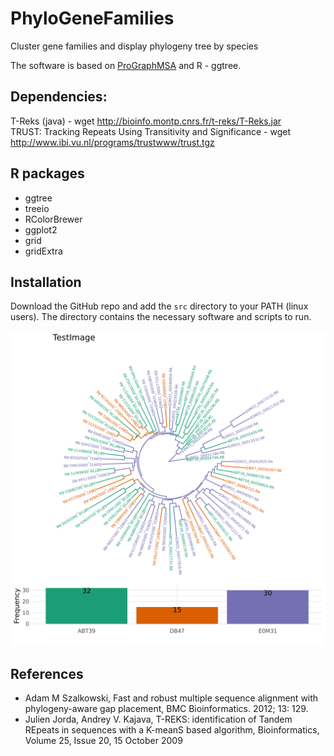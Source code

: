 # PhyloGeneFamilies
Cluster gene families and display phylogeny tree by species

The software is based on [ProGraphMSA](https://github.com/acg-team/ProGraphMSA) and R - ggtree.

## Dependencies:
T-Reks (java) - wget http://bioinfo.montp.cnrs.fr/t-reks/T-Reks.jar           
TRUST: Tracking Repeats Using Transitivity and Significance - wget http://www.ibi.vu.nl/programs/trustwww/trust.tgz             

## R packages
* ggtree   
* treeio      
* RColorBrewer    
* ggplot2      
* grid       
* gridExtra        

## Installation
Download the GitHub repo and add the ```src``` directory to your PATH (linux users). The directory contains the necessary software and scripts to run.


![Test image](/images/TestImage.png)


## References
* Adam M Szalkowski, Fast and robust multiple sequence alignment with phylogeny-aware gap placement, BMC Bioinformatics. 2012; 13: 129.
* Julien Jorda, Andrey V. Kajava, T-REKS: identification of Tandem REpeats in sequences with a K-meanS based algorithm, Bioinformatics, Volume 25, Issue 20, 15 October 2009
